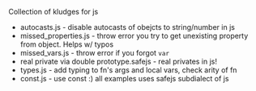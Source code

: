 Collection of kludges for js
  * autocasts.js - disable autocasts of obejcts to string/number in js
  * missed_properties.js - throw error you try to get unexisting property from object. Helps w/ typos
  * missed_vars.js - throw error if you forgot ```var```
  * real private via double prototype.safejs - real privates in js!
  * types.js - add typing to fn's args and local vars, check arity of fn
  * const.js - use const :)
all examples uses safejs subdialect of js